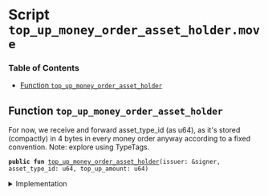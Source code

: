 
<a name="SCRIPT"></a>

# Script `top_up_money_order_asset_holder.move`

### Table of Contents

-  [Function `top_up_money_order_asset_holder`](#SCRIPT_top_up_money_order_asset_holder)



<a name="SCRIPT_top_up_money_order_asset_holder"></a>

## Function `top_up_money_order_asset_holder`

For now, we receive and forward asset_type_id (as u64), as it's
stored (compactly) in 4 bytes in every money order anyway
according to a fixed convention. Note: explore using TypeTags.


<pre><code><b>public</b> <b>fun</b> <a href="#SCRIPT_top_up_money_order_asset_holder">top_up_money_order_asset_holder</a>(issuer: &signer, asset_type_id: u64, top_up_amount: u64)
</code></pre>



<details>
<summary>Implementation</summary>


<pre><code><b>fun</b> <a href="#SCRIPT_top_up_money_order_asset_holder">top_up_money_order_asset_holder</a>(issuer: &signer,
                                    asset_type_id: u64,
                                    top_up_amount: u64,
) {
    <a href="../../modules/doc/MoneyOrder.md#0x1_MoneyOrder_top_up_money_order_asset_holder">MoneyOrder::top_up_money_order_asset_holder</a>(issuer,
                                                asset_type_id,
                                                top_up_amount);
}
</code></pre>



</details>
